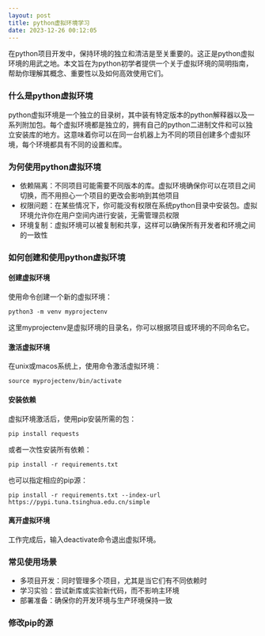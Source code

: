 ```yaml
---
layout: post
title: python虚拟环境学习
date: 2023-12-26 00:12:05
---
```


在python项目开发中，保持环境的独立和清洁是至关重要的。这正是python虚拟环境的用武之地。本文旨在为python初学者提供一个关于虚拟环境的简明指南，帮助你理解其概念、重要性以及如何高效使用它们。

### 什么是python虚拟环境

python虚拟环境是一个独立的目录树，其中装有特定版本的python解释器以及一系列附加包。每个虚拟环境都是独立的，拥有自己的python二进制文件和可以独立安装库的地方。这意味着你可以在同一台机器上为不同的项目创建多个虚拟环境，每个环境都具有不同的设置和库。

### 为何使用python虚拟环境

- 依赖隔离：不同项目可能需要不同版本的库。虚拟环境确保你可以在项目之间切换，而不用担心一个项目的更改会影响到其他项目
- 权限问题：在某些情况下，你可能没有权限在系统python目录中安装包。虚拟环境允许你在用户空间内进行安装，无需管理员权限
- 环境复制：虚拟环境可以被复制和共享，这样可以确保所有开发者和环境之间的一致性

### 如何创建和使用python虚拟环境

#### 创建虚拟环境

使用命令创建一个新的虚拟环境：
```
python3 -m venv myprojectenv
```

这里myprojectenv是虚拟环境的目录名，你可以根据项目或环境的不同命名它。

#### 激活虚拟环境

在unix或macos系统上，使用命令激活虚拟环境：

```
source myprojectenv/bin/activate
```

#### 安装依赖

虚拟环境激活后，使用pip安装所需的包：

```
pip install requests
```

或者一次性安装所有依赖：

```
pip install -r requirements.txt
```

也可以指定相应的pip源：

```
pip install -r requirements.txt --index-url https://pypi.tuna.tsinghua.edu.cn/simple
```

#### 离开虚拟环境

工作完成后，输入deactivate命令退出虚拟环境。

### 常见使用场景

- 多项目开发：同时管理多个项目，尤其是当它们有不同依赖时
- 学习实验：尝试新库或实验新代码，而不影响主环境
- 部署准备：确保你的开发环境与生产环境保持一致

### 修改pip的源

